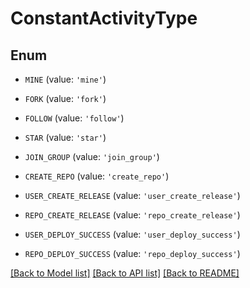 # ConstantActivityType


## Enum

* `MINE` (value: `'mine'`)

* `FORK` (value: `'fork'`)

* `FOLLOW` (value: `'follow'`)

* `STAR` (value: `'star'`)

* `JOIN_GROUP` (value: `'join_group'`)

* `CREATE_REPO` (value: `'create_repo'`)

* `USER_CREATE_RELEASE` (value: `'user_create_release'`)

* `REPO_CREATE_RELEASE` (value: `'repo_create_release'`)

* `USER_DEPLOY_SUCCESS` (value: `'user_deploy_success'`)

* `REPO_DEPLOY_SUCCESS` (value: `'repo_deploy_success'`)

[[Back to Model list]](../README.md#documentation-for-models) [[Back to API list]](../README.md#documentation-for-api-endpoints) [[Back to README]](../README.md)


